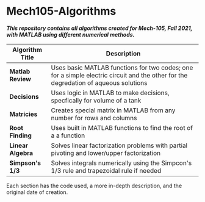 # Mech105-Algorithms

***This repository contains all algorithms created for Mech-105, Fall 2021, with MATLAB using different numerical methods.***

 Algorithm Title              | Description
-------------------------- | ----------
**Matlab Review**  | Uses basic MATLAB functions for two codes; one for a simple electric circuit and the other for the degredation of aqueous solutions
**Decisions** | Uses logic in MATLAB to make decisions, specfically for volume of a tank
**Matricies** | Creates special matrix in MATLAB from any number for rows and columns
**Root Finding** | Uses built in MATLAB functions to find the root of a a function
**Linear Algebra** | Solves linear factorization problems with partial pivoting and lower/upper factorization
**Simpson's 1/3** | Solves integrals numerically using the Simpcon's 1/3 rule and trapezoidal rule if needed

Each section has the code used, a more in-depth description, and the original date of creation.
